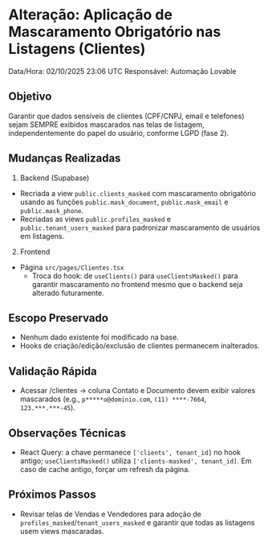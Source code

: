 # Alteração: Aplicação de Mascaramento Obrigatório nas Listagens (Clientes)

Data/Hora: 02/10/2025 23:06 UTC
Responsável: Automação Lovable

## Objetivo
Garantir que dados sensíveis de clientes (CPF/CNPJ, email e telefones) sejam SEMPRE exibidos mascarados nas telas de listagem, independentemente do papel do usuário, conforme LGPD (fase 2).

## Mudanças Realizadas

1) Backend (Supabase)
- Recriada a view `public.clients_masked` com mascaramento obrigatório usando as funções `public.mask_document`, `public.mask_email` e `public.mask_phone`.
- Recriadas as views `public.profiles_masked` e `public.tenant_users_masked` para padronizar mascaramento de usuários em listagens.

2) Frontend
- Página `src/pages/Clientes.tsx`
  - Troca do hook: de `useClients()` para `useClientsMasked()` para garantir mascaramento no frontend mesmo que o backend seja alterado futuramente.

## Escopo Preservado
- Nenhum dado existente foi modificado na base.
- Hooks de criação/edição/exclusão de clientes permanecem inalterados.

## Validação Rápida
- Acessar /clientes → coluna Contato e Documento devem exibir valores mascarados (e.g., `p*****o@dominio.com`, `(11) ****-7664`, `123.***.***-45`).

## Observações Técnicas
- React Query: a chave permanece `['clients', tenant_id]` no hook antigo; `useClientsMasked()` utiliza `['clients-masked', tenant_id]`. Em caso de cache antigo, forçar um refresh da página.

## Próximos Passos
- Revisar telas de Vendas e Vendedores para adoção de `profiles_masked`/`tenant_users_masked` e garantir que todas as listagens usem views mascaradas.
